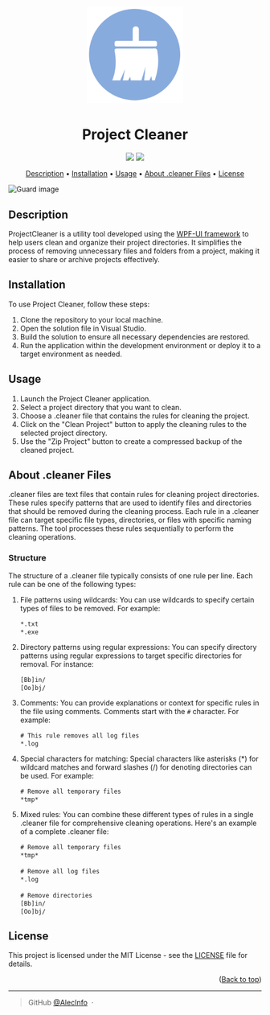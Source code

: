 <a name="readme-top"></a>

<h1 align="center">
  <br>
    <img src="https://github.com/AlecInfo/ProjectCleaner/blob/main/ProjectCleaner/Assets/accessoriessystemcleaner_512.png" alt="Logo" width="192">
  <br>
</h1>

<h1 align="center">Project Cleaner</h1>

<p align="center">
  <a href=""><img src="https://img.shields.io/badge/.NET-512BD4?style=for-the-badge&logo=dotnet&logoColor=white"></a>
  <a href=""><img src="https://img.shields.io/badge/C%23-239120?style=for-the-badge&logo=c-sharp&logoColor=white"></a>
</p>


<p align="center">
  <a href="#description">Description</a> •
  <a href="#installation">Installation</a> •
  <a href="#usage">Usage</a> •
  <a href="#about-cleaner-files">About .cleaner Files</a> •
  <a href="#license">License</a>
</p>

![Guard image](https://github.com/AlecInfo/Investicard-Pro/blob/main/imgs/temporary2.png)

## Description

ProjectCleaner is a utility tool developed using the [WPF-UI framework](https://wpfui.lepo.co/) to help users clean and organize their project directories. It simplifies the process of removing unnecessary files and folders from a project, making it easier to share or archive projects effectively.

## Installation

To use Project Cleaner, follow these steps:

1. Clone the repository to your local machine.
2. Open the solution file in Visual Studio.
3. Build the solution to ensure all necessary dependencies are restored.
4. Run the application within the development environment or deploy it to a target environment as needed.

## Usage

1. Launch the Project Cleaner application.
2. Select a project directory that you want to clean.
3. Choose a .cleaner file that contains the rules for cleaning the project.
4. Click on the "Clean Project" button to apply the cleaning rules to the selected project directory.
5. Use the "Zip Project" button to create a compressed backup of the cleaned project.

## About .cleaner Files

.cleaner files are text files that contain rules for cleaning project directories. These rules specify patterns that are used to identify files and directories that should be removed during the cleaning process. Each rule in a .cleaner file can target specific file types, directories, or files with specific naming patterns. The tool processes these rules sequentially to perform the cleaning operations.

### Structure

The structure of a .cleaner file typically consists of one rule per line. Each rule can be one of the following types:

1. File patterns using wildcards: You can use wildcards to specify certain types of files to be removed. For example:

    ```plaintext
    *.txt
    *.exe
    ```
2. Directory patterns using regular expressions: You can specify directory patterns using regular expressions to target specific directories for removal. For instance:

    ```plaintext
    [Bb]in/
    [Oo]bj/
    ```
3. Comments: You can provide explanations or context for specific rules in the file using comments. Comments start with the `#` character. For example:

    ```plaintext
    # This rule removes all log files
    *.log
    ```
4. Special characters for matching: Special characters like asterisks (*) for wildcard matches and forward slashes (/) for denoting directories can be used. For example:

    ```plaintext
    # Remove all temporary files
    *tmp*
    ```
5. Mixed rules: You can combine these different types of rules in a single .cleaner file for comprehensive cleaning operations. Here's an example of a complete .cleaner file:

    ```plaintext
    # Remove all temporary files
    *tmp*

    # Remove all log files
    *.log

    # Remove directories
    [Bb]in/
    [Oo]bj/
    ```

## License

This project is licensed under the MIT License - see the [LICENSE](LICENSE) file for details.

<p align="right">(<a href="#readme-top">Back to top</a>)</p>

---

> GitHub [@AlecInfo](https://github.com/AlecInfo) &nbsp;&middot;&nbsp;
